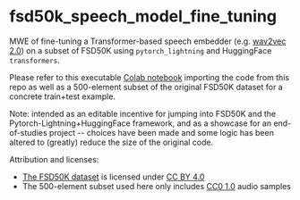 # fsd50k_speech_model_fine_tuning

MWE of fine-tuning a Transformer-based speech embedder (e.g. [wav2vec 2.0](https://arxiv.org/abs/2006.11477)) on a subset of FSD50K using `pytorch_lightning` and HuggingFace `transformers`. 

Please refer to this executable [Colab notebook](https://colab.research.google.com/drive/1NddRCV1BtwgK6tvnylkLHY8d7t4OhAEw?usp=sharing) importing the code from this repo as well as a 500-element subset of the original FSD50K dataset for a concrete train+test example.

Note: intended as an editable incentive for jumping into FSD50K and the Pytorch-Lightning+HuggingFace framework, and as a showcase for an end-of-studies project -- choices have been made and some logic has been altered to (greatly) reduce the size of the original code.

Attribution and licenses:
- [The FSD50K dataset](https://zenodo.org/record/4060432) is licensed under [CC BY 4.0](https://creativecommons.org/licenses/by/4.0/)
- The 500-element subset used here only includes [CC0 1.0](http://creativecommons.org/publicdomain/zero/1.0/) audio samples